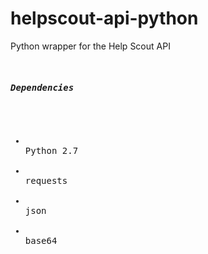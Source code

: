 helpscout-api-python
====================

Python wrapper for the Help Scout API 

<pre>
<h5>
Dependencies
</h5>
<ul>
<li>
Python 2.7
</li>
<li>
requests
</li>
<li>
json
</li>
<li>
base64
</li>
</ul>
</pre>
